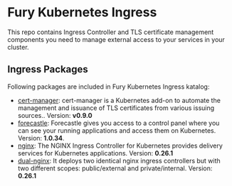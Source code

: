 # Fury Kubernetes Ingress

This repo contains Ingress Controller and TLS certificate management components you need to manage external access to your services in your cluster.

## Ingress Packages

Following packages are included in Fury Kubernetes Ingress katalog:

- [cert-manager](katalog/cert-manager): cert-manager is a Kubernetes
add-on to automate the management and issuance of TLS certificates
from various issuing sources.. Version: **v0.9.0**
- [forecastle](katalog/forecastle): Forecastle gives you access to a control
panel where you can see your running applications and access them
on Kubernetes. Version: **1.0.34**.
- [nginx](katalog/nginx): The NGINX Ingress Controller for Kubernetes
provides delivery services for Kubernetes applications. Version: **0.26.1**
- [dual-nginx](katalog/dual-nginx): It deploys two identical nginx ingress controllers
but with two different scopes: public/external and private/internal. Version: **0.26.1**
